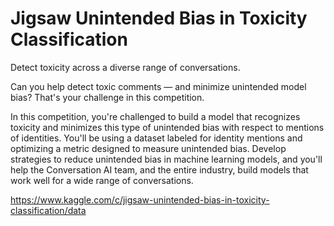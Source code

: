 # Jigsaw Unintended Bias in Toxicity Classification

Detect toxicity across a diverse range of conversations.

Can you help detect toxic comments ― and minimize unintended model bias? That's your challenge in this competition.

In this competition, you're challenged to build a model that recognizes toxicity and minimizes this type of 
unintended bias with respect to mentions of identities. 
You'll be using a dataset labeled for identity mentions and optimizing a metric designed to measure unintended bias. Develop strategies to reduce unintended bias in machine learning models, and you'll help the Conversation AI team, and the entire industry, build models that work well for a wide range of conversations.

https://www.kaggle.com/c/jigsaw-unintended-bias-in-toxicity-classification/data
